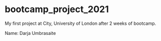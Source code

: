 # bootcamp_project_2021
My first project at City, University of London after 2 weeks of bootcamp.


Name: Darja Umbrasaite
